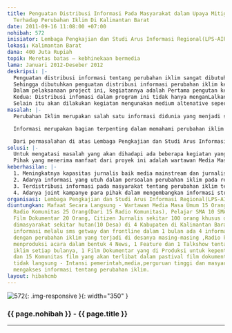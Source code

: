 ```yaml
---
title: Penguatan Distribusi Informasi Pada Masyarakat dalam Upaya Mitigasi dan Adaptasi
  Terhadap Perubahan Iklim Di Kalimantan Barat
date: 2011-09-16 11:08:00 +07:00
nohibah: 572
inisiator: Lembaga Pengkajian dan Studi Arus Informasi Regional(LPS-AIR)
lokasi: Kalimantan Barat
dana: 400 Juta Rupiah
topik: Meretas batas – kebhinekaan bermedia
lama: Januari 2012-Deseber 2012
deskripsi: |-
  Penguatan distribusi informasi tentang perubahan iklim sangat dibutuhkan masyarakat, karena selama ini distribusi informasi perubahan iklim hanya dirasakan oleh kalangan kelas menengah keatas ini tidak terlepas peranan media selama ini yang menginformasi permasalah perumahan iklim adalah media mainstream(media arus utama) dimana aksesnya hanya dapat diakses oleh kalangan kelas menengah-keatas.
  Sehingga dibutuhkan penguatan distribusi informasi perubahan iklim kepada masyarakat, terutama masyarakat yang rentan mengalami dampak dari perubahan ilim ini, seperti petani,nelayan, masyarakat sekitar hutan dan masyarakat adat sehinga mereka mampu melakukan adaptasi dan mitigasi terhadap perubahan iklim.
  Dalam pelaksanaan project ini, kegiatannya adalah Pertama pengutan kemampuan jurnalis media mainstream tentang peliputan perubahan ikilim,penguatan pengelola radio komunitas,citizen jurnalis.
  Kedua: Distribusi infomasi dalam program ini tidak hanya menganLalkan media mainstream sebagai media utama dalam menditribusikan informasi yang berkaitan perubahan iklim program lebih mengutamakan media-media alternative, seperti radio komunitas, SMS Frontline dan SMS Getway, Warga bisa berpatisipasi langsung menyampaikan informasi perubahan iklim dengan sms getway,dan pengelola project mendistribusikan informasi tersebut dengan sistem SMS Getway secara langsung kepada public(Media Utama mengunakan Media WEB), yaitu :www.borneoclimatechange.org.(Sitem Pusat Data Base dan Informasi Perubahan Iklim yang dibuat LPS-AIR).
  Selain itu akan dilakukan kegiatan mengunakan medium altenative seperti Fastival film dokumentar,pameran photo dan goest to school kampanye langsung kesekolah-sekolah.
masalah: |-
  Perubahan Iklim merupakan salah satu informasi didunia yang menjadi salah satu isu utama, karena dampak dari perubahan iklim telah dirasakan oleh berbagai kalangan  dimuka bumi. Tetapi selama ini informasi perubahan iklim masih dimonopoli oleh kalangan kelas menegah dan media mainstream. Sehingga terjadi kesenjangan informasi dikalangan masyarakat.

  Informasi merupakan bagian terpenting dalam memahami perubahan iklim oleh masyarakat dalam rangka adaptasi dan mitigasi terhadap perubahan iklim. Dampak minimnya informasi, menyebabkan redahya kesadaran masyarakat untuk mitigasi dan adaptasi terhadap perubahan iklim. Oleh sebab itu dibutuhkan penguatan Informasi tertang perubahan iklim kepada masyarkat.

  Dari permasalahan di atas Lembaga Pengkajian dan Studi Arus Informasi Regional mengajukan proposal dengan Judul: Penguatan Distribusi Informasi Kepada Masyarakat dalam Upaya Mitigasi dan Adaptasi Terhadap Perubahan Iklim.
solusi: |-
  Untuk mengatasi masalah yang akan dihadapi ada beberapa kegiatan yang akan dilakukan Pertama: Melakuakan penguatan kapasitasat jurnalis dan masyarakat sebagai citizen jurnalis(jurnalis Warga) dan Pelajar. Kedua: Memperkuat media warga terutama radio komunitas dalam menditribukan informasi perubahan iklim kepada komunitas, Ketiga: Citizent Jurnalis (menerima informasi dan Distribusi Informasi) menggunakan SMS Getway dan SMS Frontline, masyarakat dapat secara aktif menyampaikan informasi dengan sms get-way, dan pengelola project bisa mendisribusikan informasi ke masyarakat dengan sms frontline.Keempat: Memperkuat sistem data base dan pusat informasi perubahan iklim Kal-Bar. Kelima: Kapanye tentang perubahan iklim di tingkat sekolah SMP dan SMA. Keenam: Pembuatan Film Dokumentar tentang perubahan Iklim di Kalimantar Barat. Dan Ketujuh: Fastival Film Dokumentar tentang perubahan Iklim dan Kedelapan:Pameran Photografi tentang perubahan iklim.
  Pihak yang menerima manfaat dari proyek ini adalah wartawan Media Masa Umum 15 Orang,Pengelola Radio Komunitas 25 Orang(Dari 15 Radio Komunitas), Pelajar SMA 10 SMA.(100 Orang),Pengiat Film Dokumentar 20 Orang, Citizen Jurnalis sekitar 100 orang khusus dilaksanakan dimasyarakat sekitar hutan(10 Desa) di 4 Kabupaten di Kalimantan Barat dan memberikan informasi melalu sms getway dan frontline dalam 1 bulan ada 4 informasi yang berkaitan dengan perubahan iklim yang terjadi di desanya masing-masing ,Radio komunitas dapat menproduksi acara dalam bentuk 4 News, 1 Feature dan 1 Talkshow tentang perubahan iklim setiap bulanya, 1 Film Dokumentar yang di Produksi untuk kepentingan kampanye, dan 15 Komunitas film yang akan terlibat dalam pastival film dokumentar.Mamfaat tidak langsung:Intansi pemerintah,media,perguruan tinggi dan masyarakat dalam mengakses informasi tentang perubahan iklim.
keberhasilan: |-
  1. Meningkatnya kapasitas jurnalis baik media mainstream dan jurnalis warga.
  2. Adanya informasi yang utuh dalam persoalan perubahan iklim pada rencana dan target pembangunan yang berdampak pada masyarakat.
  3. Terdistribusi informasi pada masyarakat tentang perubahan iklim terutama masyarakat wilayah di Wilayah Kalimantan Barat.
  4. Adanya joint kampanye para pihak dalam mengembangkan informasi strategi adaptasi dan mitigasi peprubahan iklim.
organisasi: Lembaga Pengkajian dan Studi Arus Informasi Regional(LPS-AIR)
diuntungkan: Mafaat Secara Langsung - Wartawan Media Masa Umum 15 Orang,Pengelola
  Radio Komunitas 25 Orang(Dari 15 Radio Komunitas), Pelajar SMA 10 SMA.(100 Orang),Pengiat
  Film Dokumentar 20 Orang, Citizen Jurnalis sekitar 100 orang khusus dilaksanakan
  dimasyarakat sekitar hutan(10 Desa) di 4 Kabupaten di Kalimantan Barat dan memberikan
  informasi melalu sms getway dan frontline dalam 1 bulan ada 4 informasi yang berkaitan
  dengan perubahan iklim yang terjadi di desanya masing-masing ,Radio komunitas dapat
  menproduksi acara dalam bentuk 4 News, 1 Feature dan 1 Talkshow tentang perubahan
  iklim setiap bulanya, 1 Film Dokumentar yang di Produksi untuk kepentingan kampanye,
  dan 15 Komunitas film yang akan terlibat dalam pastival film dokumentar.Mamfaat
  tidak langsung - Intansi pemerintah,media,perguruan tinggi dan masyarakat dalam
  mengakses informasi tentang perubahan iklim.
layout: hibahcmb
---
```


![572](/static/img/hibahcmb/572.png){: .img-responsive }{: width="350" }

### {{ page.nohibah }} - {{ page.title }}

---
